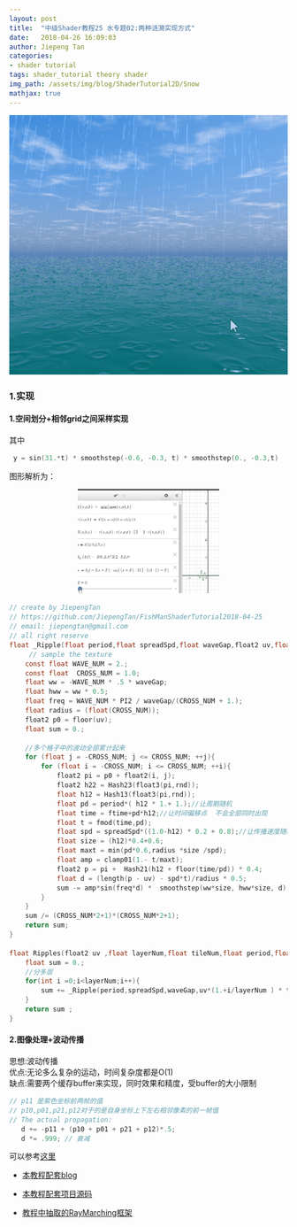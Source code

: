 ```yaml
---
layout: post
title:  "中级Shader教程25 水专题02:两种涟漪实现方式"
date:   2018-04-26 16:09:03
author: Jiepeng Tan
categories: 
- shader tutorial
tags: shader_tutorial theory shader
img_path: /assets/img/blog/ShaderTutorial2D/Snow
mathjax: true
---
```

<p align="center"><img src="https://github.com/JiepengTan/JiepengTan.github.io/blob/master/assets/img/blog/ShaderTutorial3D/Rain/head.gif?raw=true" width="512"></p>






### 1.实现
#### 1.空间划分+相邻grid之间采样实现
其中
```c
 y = sin(31.*t) * smoothstep(-0.6, -0.3, t) * smoothstep(0., -0.3,t)
```
图形解析为：  
<p align="center"><img src="https://github.com/JiepengTan/JiepengTan.github.io/blob/master/assets/img/blog/ShaderTutorial3D/Ripple/math.gif?raw=true" width="256"></p>


```c
// create by JiepengTan 
// https://github.com/JiepengTan/FishManShaderTutorial2018-04-25 
// email: jiepengtan@gmail.com
// all right reserve
float _Ripple(float period,float spreadSpd,float waveGap,float2 uv,float rnd){
     // sample the texture
    const float WAVE_NUM = 2.;
    const float  CROSS_NUM = 1.0;
    float ww = -WAVE_NUM * .5 * waveGap;
    float hww = ww * 0.5;
    float freq = WAVE_NUM * PI2 / waveGap/(CROSS_NUM + 1.);
    float radius = (float(CROSS_NUM));
    float2 p0 = floor(uv);
    float sum = 0.;

    //多个格子中的波动全部累计起来
    for (float j = -CROSS_NUM; j <= CROSS_NUM; ++j){
        for (float i = -CROSS_NUM; i <= CROSS_NUM; ++i){
            float2 pi = p0 + float2(i, j);
            float2 h22 = Hash23(float3(pi,rnd));
            float h12 = Hash13(float3(pi,rnd));
            float pd = period*( h12 * 1.+ 1.);//让周期随机
            float time = ftime+pd*h12;//让时间偏移点  不会全部同时出现
            float t = fmod(time,pd);
            float spd = spreadSpd*((1.0-h12) * 0.2 + 0.8);//让传播速度随机
            float size = (h12)*0.4+0.6;
            float maxt = min(pd*0.6,radius *size /spd);
            float amp = clamp01(1.- t/maxt);
            float2 p = pi +  Hash21(h12 + floor(time/pd)) * 0.4;
            float d = (length(p - uv) - spd*t)/radius * 0.5;
            sum -= amp*sin(freq*d) *  smoothstep(ww*size, hww*size, d) *  smoothstep(0., hww*size, d);//让波动传播开来
        }
    }
    sum /= (CROSS_NUM*2+1)*(CROSS_NUM*2+1);
    return sum;
}

float Ripples(float2 uv ,float layerNum,float tileNum,float period,float spreadSpd,float waveGap){
    float sum = 0.;
    //分多层
    for(int i =0;i<layerNum;i++){
        sum += _Ripple(period,spreadSpd,waveGap,uv*(1.+i/layerNum ) * tileNum,float(i));
    }
    return sum ;
}
```

#### 2.图像处理+波动传播   
思想:波动传播     
优点:无论多么复杂的运动，时间复杂度都是O(1)  
缺点:需要两个缓存buffer来实现，同时效果和精度，受buffer的大小限制    

```c
// p11 是紫色坐标前两帧的值
// p10,p01,p21,p12对于的是自身坐标上下左右相邻像素的前一帧值
// The actual propagation:
   d += -p11 + (p10 + p01 + p21 + p12)*.5;
   d *= .999; // 衰减
```

可以参考[这里][4]


- [本教程配套blog ][1]
- [本教程配套项目源码 ][2]
- [教程中抽取的RayMarching框架][3]


  [1]: https://blog.csdn.net/tjw02241035621611/article/details/80038608
  [2]: https://github.com/JiepengTan/FishManShaderTutorial
  [3]: https://github.com/JiepengTan/Unity-Raymarching-Framework
  [4]: https://www.shadertoy.com/view/Xsd3DB
